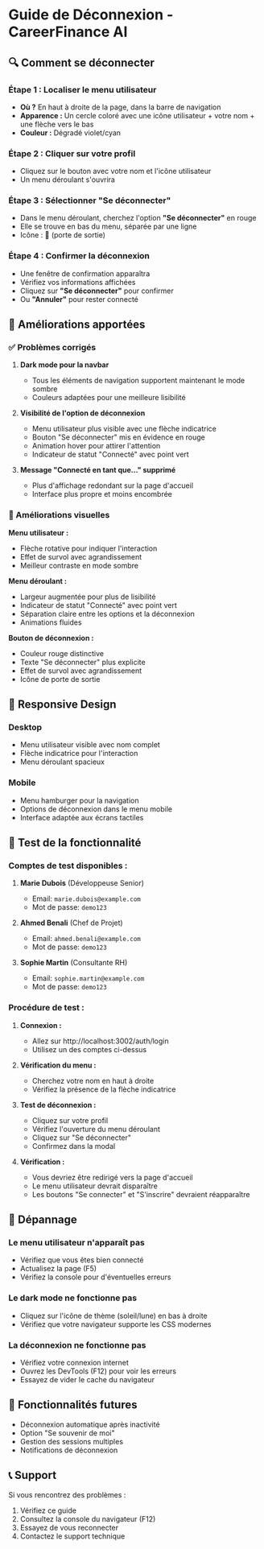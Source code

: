 # Guide de Déconnexion - CareerFinance AI

## 🔍 Comment se déconnecter

### Étape 1 : Localiser le menu utilisateur
- **Où ?** En haut à droite de la page, dans la barre de navigation
- **Apparence :** Un cercle coloré avec une icône utilisateur + votre nom + une flèche vers le bas
- **Couleur :** Dégradé violet/cyan

### Étape 2 : Cliquer sur votre profil
- Cliquez sur le bouton avec votre nom et l'icône utilisateur
- Un menu déroulant s'ouvrira

### Étape 3 : Sélectionner "Se déconnecter"
- Dans le menu déroulant, cherchez l'option **"Se déconnecter"** en rouge
- Elle se trouve en bas du menu, séparée par une ligne
- Icône : 🚪 (porte de sortie)

### Étape 4 : Confirmer la déconnexion
- Une fenêtre de confirmation apparaîtra
- Vérifiez vos informations affichées
- Cliquez sur **"Se déconnecter"** pour confirmer
- Ou **"Annuler"** pour rester connecté

## 🎯 Améliorations apportées

### ✅ Problèmes corrigés

1. **Dark mode pour la navbar**
   - Tous les éléments de navigation supportent maintenant le mode sombre
   - Couleurs adaptées pour une meilleure lisibilité

2. **Visibilité de l'option de déconnexion**
   - Menu utilisateur plus visible avec une flèche indicatrice
   - Bouton "Se déconnecter" mis en évidence en rouge
   - Animation hover pour attirer l'attention
   - Indicateur de statut "Connecté" avec point vert

3. **Message "Connecté en tant que..." supprimé**
   - Plus d'affichage redondant sur la page d'accueil
   - Interface plus propre et moins encombrée

### 🎨 Améliorations visuelles

**Menu utilisateur :**
- Flèche rotative pour indiquer l'interaction
- Effet de survol avec agrandissement
- Meilleur contraste en mode sombre

**Menu déroulant :**
- Largeur augmentée pour plus de lisibilité
- Indicateur de statut "Connecté" avec point vert
- Séparation claire entre les options et la déconnexion
- Animations fluides

**Bouton de déconnexion :**
- Couleur rouge distinctive
- Texte "Se déconnecter" plus explicite
- Effet de survol avec agrandissement
- Icône de porte de sortie

## 📱 Responsive Design

### Desktop
- Menu utilisateur visible avec nom complet
- Flèche indicatrice pour l'interaction
- Menu déroulant spacieux

### Mobile
- Menu hamburger pour la navigation
- Options de déconnexion dans le menu mobile
- Interface adaptée aux écrans tactiles

## 🧪 Test de la fonctionnalité

### Comptes de test disponibles :

1. **Marie Dubois** (Développeuse Senior)
   - Email: `marie.dubois@example.com`
   - Mot de passe: `demo123`

2. **Ahmed Benali** (Chef de Projet)
   - Email: `ahmed.benali@example.com`
   - Mot de passe: `demo123`

3. **Sophie Martin** (Consultante RH)
   - Email: `sophie.martin@example.com`
   - Mot de passe: `demo123`

### Procédure de test :

1. **Connexion :**
   - Allez sur http://localhost:3002/auth/login
   - Utilisez un des comptes ci-dessus

2. **Vérification du menu :**
   - Cherchez votre nom en haut à droite
   - Vérifiez la présence de la flèche indicatrice

3. **Test de déconnexion :**
   - Cliquez sur votre profil
   - Vérifiez l'ouverture du menu déroulant
   - Cliquez sur "Se déconnecter"
   - Confirmez dans la modal

4. **Vérification :**
   - Vous devriez être redirigé vers la page d'accueil
   - Le menu utilisateur devrait disparaître
   - Les boutons "Se connecter" et "S'inscrire" devraient réapparaître

## 🔧 Dépannage

### Le menu utilisateur n'apparaît pas
- Vérifiez que vous êtes bien connecté
- Actualisez la page (F5)
- Vérifiez la console pour d'éventuelles erreurs

### Le dark mode ne fonctionne pas
- Cliquez sur l'icône de thème (soleil/lune) en bas à droite
- Vérifiez que votre navigateur supporte les CSS modernes

### La déconnexion ne fonctionne pas
- Vérifiez votre connexion internet
- Ouvrez les DevTools (F12) pour voir les erreurs
- Essayez de vider le cache du navigateur

## 🎯 Fonctionnalités futures

- Déconnexion automatique après inactivité
- Option "Se souvenir de moi"
- Gestion des sessions multiples
- Notifications de déconnexion

## 📞 Support

Si vous rencontrez des problèmes :
1. Vérifiez ce guide
2. Consultez la console du navigateur (F12)
3. Essayez de vous reconnecter
4. Contactez le support technique
